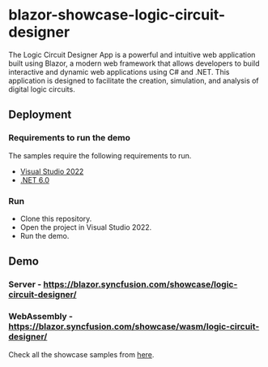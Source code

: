 # blazor-showcase-logic-circuit-designer
The Logic Circuit Designer App is a powerful and intuitive web application built using Blazor, a modern web framework that allows developers to build interactive and dynamic web applications using C# and .NET. This application is designed to facilitate the creation, simulation, and analysis of digital logic circuits.

## Deployment

### Requirements to run the demo

The samples require the following requirements to run.

* [Visual Studio 2022](https://visualstudio.microsoft.com/vs/)
* [.NET 6.0](https://dotnet.microsoft.com/en-us/download/dotnet/6.0)

### Run

* Clone this repository.
* Open the project in Visual Studio 2022.
* Run the demo.

## Demo

### Server -  <a href="https://blazor.syncfusion.com/showcase/logic-circuit-designer/" target="_blank">https://blazor.syncfusion.com/showcase/logic-circuit-designer/</a>
### WebAssembly  - <a href="https://blazor.syncfusion.com/showcase/wasm/logic-circuit-designer/" target="_blank">https://blazor.syncfusion.com/showcase/wasm/logic-circuit-designer/</a>

Check all the showcase samples from <a href="https://blazor.syncfusion.com" target="_blank">here</a>.

